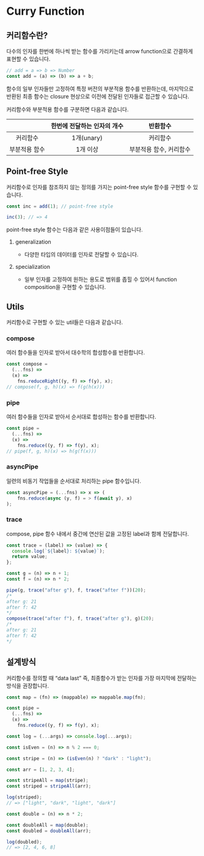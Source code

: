 # Curry Function

## 커리함수란?

다수의 인자를 한번에 하나씩 받는 함수를 가리키는데 arrow function으로 간결하게 표현할 수 있습니다.

```js
// add = a => b => Number
const add = (a) => (b) => a + b;
```

함수의 일부 인자들만 고정하여 특정 버전의 부분적용 함수를 반환하는데, 마지막으로 반환된 최종 함수는 closure 현상으로 이전에 전달된 인자들로 접근할 수 있습니다.

커리함수와 부분적용 함수를 구분하면 다음과 같습니다.

|               | 한번에 전달하는 인자의 개수 |        반환함수         |
| :-----------: | :-------------------------: | :---------------------: |
|   커리함수    |         1개(unary)          |        커리함수         |
| 부분적용 함수 |          1개 이상           | 부분적용 함수, 커리함수 |

## Point-free Style

커리함수로 인자를 참조하지 않는 정의를 가지는 point-free style 함수를 구현할 수 있습니다.

```js
const inc = add(1); // point-free style

inc(3); // => 4
```

point-free style 함수는 다음과 같은 사용이점들이 있습니다.

1. generalization

   - 다양한 타입의 데이터를 인자로 전달할 수 있습니다.

2. specialization
   - 일부 인자를 고정하여 원하는 용도로 범위를 좁힐 수 있어서 function composition을 구현할 수 있습니다.

## Utils

커리함수로 구현할 수 있는 util들은 다음과 같습니다.

### compose

여러 함수들을 인자로 받아서 대수학의 합성함수를 반환합니다.

```js
const compose =
  (...fns) =>
  (x) =>
    fns.reduceRight((y, f) => f(y), x);
// compose(f, g, h)(x) => f(g(h(x)))
```

### pipe

여러 함수들을 인자로 받아서 순서대로 합성하는 함수를 반환합니다.

```js
const pipe =
  (...fns) =>
  (x) =>
    fns.reduce((y, f) => f(y), x);
// pipe(f, g, h)(x) => h(g(f(x)))
```

### asyncPipe

일련의 비동기 작업들을 순서대로 처리하는 pipe 함수입니다.

```js
const asyncPipe = (...fns) => x => (
	fns.reduce(async (y, f) = > f(await y), x)
);
```

### trace

compose, pipe 함수 내에서 중간에 연산된 값을 고정된 label과 함께 전달합니다.

```js
const trace = (label) => (value) => {
  console.log(`${label}: ${value}`);
  return value;
};
```

```js
const g = (n) => n + 1;
const f = (n) => n * 2;

pipe(g, trace("after g"), f, trace("after f"))(20);
/*
after g: 21
after f: 42
*/
compose(trace("after f"), f, trace("after g"), g)(20);
/*
after g: 21
after f: 42
*/
```

## 설계방식

커리함수를 정의할 때 “data last” 즉, 최종함수가 받는 인자를 가장 마지막에 전달하는 방식을 권장합니다.

```js
const map = (fn) => (mappable) => mappable.map(fn);

const pipe =
  (...fns) =>
  (x) =>
    fns.reduce((y, f) => f(y), x);

const log = (...args) => console.log(...args);

const isEven = (n) => n % 2 === 0;

const stripe = (n) => (isEven(n) ? "dark" : "light");
```

```js
const arr = [1, 2, 3, 4];

const stripeAll = map(stripe);
const striped = stripeAll(arr);

log(striped);
// => ["light", "dark", "light", "dark"]
```

```js
const double = (n) => n * 2;

const doubleAll = map(double);
const doubled = doubleAll(arr);

log(doubled);
// => [2, 4, 6, 8]
```
